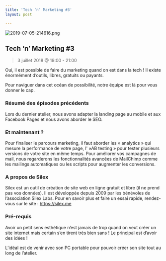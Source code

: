 ```yaml
---
title: 'Tech ‘n’ Marketing #3'
layout: post

---
```

![2019-07-05-214616.png](http://lexoyo.me/silexlabs.org//assets/2019-07-05-214616.png)

## Tech ‘n’ Marketing #3

> 3 juillet 2018 @ 19:00 - 21:00

Oui, il est possible de faire du marketing quand on est dans la tech ! Il existe énormément d’outils, libres, gratuits ou payants.

Pour naviguer dans cet océan de possibilité, notre équipe est là pour vous donner le cap.

### Résumé des épisodes précédents

Lors du dernier atelier, nous avons adapter la landing page au mobile et aux Facebook Pages et nous avons aborder le SEO.

### Et maintenant ?

Pour finaliser le parcours marketing, il faut aborder les « analytics » qui mesure la performance de votre page, l' »AB testing » pour tester plusieurs versions de votre site en même temps. Pour améliorer vos campagnes de mail, nous regarderons les fonctionnalités avancées de MailChimp comme les mailings automatiques ou les scripts pour augmenter les conversions.

### A propos de Silex

Silex est un outil de création de site web en ligne gratuit et libre (il ne prend pas vos données). Il est développée depuis 2009 par les bénévoles de l’association Silex Labs. Pour en savoir plus et faire un essai rapide, rendez-vous sur le site : https://silex.me

### Pré-requis

Avoir un petit sens esthétique n’est jamais de trop quand on veut créer un site internet mais certain s’en tirent très bien sans ! Le principal est d’avoir des idées !

L’idéal est de venir avec son PC portable pour pouvoir créer son site tout au long de l’atelier.